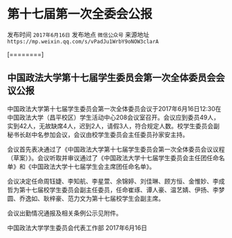# 第十七届第一次全委会公报

发布时间 `2017年6月16日` 发布地点 `微信公众号` 来源地址 `https://mp.weixin.qq.com/s/vPadJu1WrbY9oNOW3clarA`

\[========\]

## 中国政法大学第十七届学生委员会第一次全体委员会会议公报

中国政法大学第十七届学生委员会第一次全体委员会议于2017年6月16日12:30在中国政法大学（昌平校区）学生活动中心208会议室召开。会议应到委员49人，实到42人，无故缺席4人，迟到2人，请假3人，符合规定人数。校学生委员会副秘书长赵中名参加会议，会议由校学生委员会主任委员孙家安主持。

会议首先表决通过了《中国政法大学第十七届学生委员会第一次全体委员会议议程（草案）》。会议听取并审议通过了《中国政法大学十七届学生委员会主任团任命名单》和《中国政法大学十七届学生会主席团任命名单》。

会议决定任命周钰婕、李知航、李星萱、余锦婷、刘佳琳、顾方恒、金惟妙、李成哲为第十七届校学生委员会副主任委员，任命崔琢、谭人豪、温艺婧、伊扬、李梦圆、乔逸如、耿梓豪、范力文为第十七届校学生会副主席。

会议出勤情况通报及相关条例公示见附件。

中国政法大学学生委员会代表工作部 2017年6月16日

